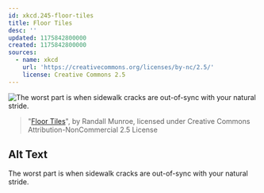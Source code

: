 ```yaml
---
id: xkcd.245-floor-tiles
title: Floor Tiles
desc: ''
updated: 1175842800000
created: 1175842800000
sources:
  - name: xkcd
    url: 'https://creativecommons.org/licenses/by-nc/2.5/'
    license: Creative Commons 2.5
---
```

![The worst part is when sidewalk cracks are out-of-sync with your natural stride.](https://imgs.xkcd.com/comics/floor_tiles.png)
> "[Floor Tiles](https://xkcd.com/245/)", by Randall Munroe, licensed under Creative Commons Attribution-NonCommercial 2.5 License

## Alt Text
The worst part is when sidewalk cracks are out-of-sync with your natural stride.
